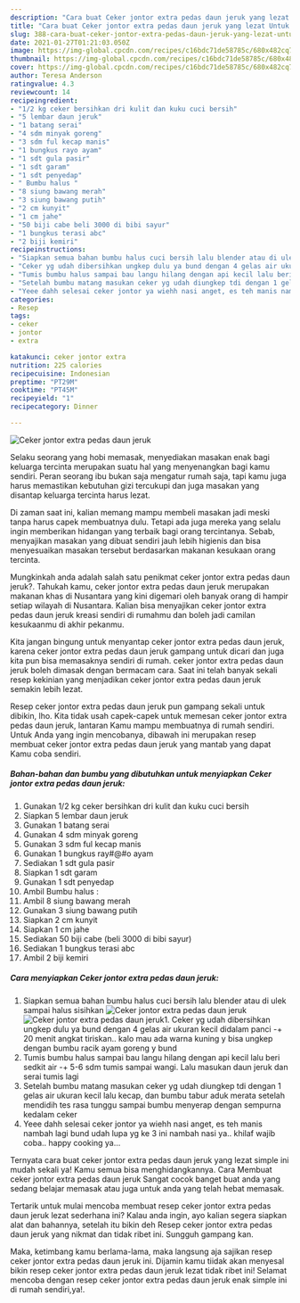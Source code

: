 ```yaml
---
description: "Cara buat Ceker jontor extra pedas daun jeruk yang lezat Untuk Jualan"
title: "Cara buat Ceker jontor extra pedas daun jeruk yang lezat Untuk Jualan"
slug: 388-cara-buat-ceker-jontor-extra-pedas-daun-jeruk-yang-lezat-untuk-jualan
date: 2021-01-27T01:21:03.050Z
image: https://img-global.cpcdn.com/recipes/c16bdc71de58785c/680x482cq70/ceker-jontor-extra-pedas-daun-jeruk-foto-resep-utama.jpg
thumbnail: https://img-global.cpcdn.com/recipes/c16bdc71de58785c/680x482cq70/ceker-jontor-extra-pedas-daun-jeruk-foto-resep-utama.jpg
cover: https://img-global.cpcdn.com/recipes/c16bdc71de58785c/680x482cq70/ceker-jontor-extra-pedas-daun-jeruk-foto-resep-utama.jpg
author: Teresa Anderson
ratingvalue: 4.3
reviewcount: 14
recipeingredient:
- "1/2 kg ceker bersihkan dri kulit dan kuku cuci bersih"
- "5 lembar daun jeruk"
- "1 batang serai"
- "4 sdm minyak goreng"
- "3 sdm ful kecap manis"
- "1 bungkus rayo ayam"
- "1 sdt gula pasir"
- "1 sdt garam"
- "1 sdt penyedap"
- " Bumbu halus "
- "8 siung bawang merah"
- "3 siung bawang putih"
- "2 cm kunyit"
- "1 cm jahe"
- "50 biji cabe beli 3000 di bibi sayur"
- "1 bungkus terasi abc"
- "2 biji kemiri"
recipeinstructions:
- "Siapkan semua bahan bumbu halus cuci bersih lalu blender atau di ulek sampai halus sisihkan"
- "Ceker yg udah dibersihkan ungkep dulu ya bund dengan 4 gelas air ukuran kecil didalam panci -+ 20 menit angkat tiriskan.. kalo mau ada warna kuning y bisa ungkep dengan bumbu racik ayam goreng y bund"
- "Tumis bumbu halus sampai bau langu hilang dengan api kecil lalu beri sedkit air -+ 5-6 sdm tumis sampai wangi. Lalu masukan daun jeruk dan serai tumis lagi"
- "Setelah bumbu matang masukan ceker yg udah diungkep tdi dengan 1 gelas air ukuran kecil lalu kecap, dan bumbu tabur aduk merata setelah mendidih tes rasa tunggu sampai bumbu menyerap dengan sempurna kedalam ceker"
- "Yeee dahh selesai ceker jontor ya wiehh nasi anget, es teh manis nambah lagi bund udah lupa yg ke 3 ini nambah nasi ya.. khilaf wajib coba.. happy cooking ya..."
categories:
- Resep
tags:
- ceker
- jontor
- extra

katakunci: ceker jontor extra 
nutrition: 225 calories
recipecuisine: Indonesian
preptime: "PT29M"
cooktime: "PT45M"
recipeyield: "1"
recipecategory: Dinner

---
```



![Ceker jontor extra pedas daun jeruk](https://img-global.cpcdn.com/recipes/c16bdc71de58785c/680x482cq70/ceker-jontor-extra-pedas-daun-jeruk-foto-resep-utama.jpg)

Selaku seorang yang hobi memasak, menyediakan masakan enak bagi keluarga tercinta merupakan suatu hal yang menyenangkan bagi kamu sendiri. Peran seorang ibu bukan saja mengatur rumah saja, tapi kamu juga harus memastikan kebutuhan gizi tercukupi dan juga masakan yang disantap keluarga tercinta harus lezat.

Di zaman  saat ini, kalian memang mampu membeli masakan jadi meski tanpa harus capek membuatnya dulu. Tetapi ada juga mereka yang selalu ingin memberikan hidangan yang terbaik bagi orang tercintanya. Sebab, menyajikan masakan yang dibuat sendiri jauh lebih higienis dan bisa menyesuaikan masakan tersebut berdasarkan makanan kesukaan orang tercinta. 



Mungkinkah anda adalah salah satu penikmat ceker jontor extra pedas daun jeruk?. Tahukah kamu, ceker jontor extra pedas daun jeruk merupakan makanan khas di Nusantara yang kini digemari oleh banyak orang di hampir setiap wilayah di Nusantara. Kalian bisa menyajikan ceker jontor extra pedas daun jeruk kreasi sendiri di rumahmu dan boleh jadi camilan kesukaanmu di akhir pekanmu.

Kita jangan bingung untuk menyantap ceker jontor extra pedas daun jeruk, karena ceker jontor extra pedas daun jeruk gampang untuk dicari dan juga kita pun bisa memasaknya sendiri di rumah. ceker jontor extra pedas daun jeruk boleh dimasak dengan bermacam cara. Saat ini telah banyak sekali resep kekinian yang menjadikan ceker jontor extra pedas daun jeruk semakin lebih lezat.

Resep ceker jontor extra pedas daun jeruk pun gampang sekali untuk dibikin, lho. Kita tidak usah capek-capek untuk memesan ceker jontor extra pedas daun jeruk, lantaran Kamu mampu membuatnya di rumah sendiri. Untuk Anda yang ingin mencobanya, dibawah ini merupakan resep membuat ceker jontor extra pedas daun jeruk yang mantab yang dapat Kamu coba sendiri.

<!--inarticleads1-->

##### Bahan-bahan dan bumbu yang dibutuhkan untuk menyiapkan Ceker jontor extra pedas daun jeruk:

1. Gunakan 1/2 kg ceker bersihkan dri kulit dan kuku cuci bersih
1. Siapkan 5 lembar daun jeruk
1. Gunakan 1 batang serai
1. Gunakan 4 sdm minyak goreng
1. Gunakan 3 sdm ful kecap manis
1. Gunakan 1 bungkus ray#@#o ayam
1. Sediakan 1 sdt gula pasir
1. Siapkan 1 sdt garam
1. Gunakan 1 sdt penyedap
1. Ambil  Bumbu halus :
1. Ambil 8 siung bawang merah
1. Gunakan 3 siung bawang putih
1. Siapkan 2 cm kunyit
1. Siapkan 1 cm jahe
1. Sediakan 50 biji cabe (beli 3000 di bibi sayur)
1. Sediakan 1 bungkus terasi abc
1. Ambil 2 biji kemiri




<!--inarticleads2-->

##### Cara menyiapkan Ceker jontor extra pedas daun jeruk:

1. Siapkan semua bahan bumbu halus cuci bersih lalu blender atau di ulek sampai halus sisihkan
<img src="https://img-global.cpcdn.com/steps/bde0b772d20a8b3a/160x128cq70/ceker-jontor-extra-pedas-daun-jeruk-langkah-memasak-1-foto.jpg" alt="Ceker jontor extra pedas daun jeruk"><img src="https://img-global.cpcdn.com/steps/7739554cc822b46c/160x128cq70/ceker-jontor-extra-pedas-daun-jeruk-langkah-memasak-1-foto.jpg" alt="Ceker jontor extra pedas daun jeruk">1. Ceker yg udah dibersihkan ungkep dulu ya bund dengan 4 gelas air ukuran kecil didalam panci -+ 20 menit angkat tiriskan.. kalo mau ada warna kuning y bisa ungkep dengan bumbu racik ayam goreng y bund
1. Tumis bumbu halus sampai bau langu hilang dengan api kecil lalu beri sedkit air -+ 5-6 sdm tumis sampai wangi. Lalu masukan daun jeruk dan serai tumis lagi
1. Setelah bumbu matang masukan ceker yg udah diungkep tdi dengan 1 gelas air ukuran kecil lalu kecap, dan bumbu tabur aduk merata setelah mendidih tes rasa tunggu sampai bumbu menyerap dengan sempurna kedalam ceker
1. Yeee dahh selesai ceker jontor ya wiehh nasi anget, es teh manis nambah lagi bund udah lupa yg ke 3 ini nambah nasi ya.. khilaf wajib coba.. happy cooking ya...




Ternyata cara buat ceker jontor extra pedas daun jeruk yang lezat simple ini mudah sekali ya! Kamu semua bisa menghidangkannya. Cara Membuat ceker jontor extra pedas daun jeruk Sangat cocok banget buat anda yang sedang belajar memasak atau juga untuk anda yang telah hebat memasak.

Tertarik untuk mulai mencoba membuat resep ceker jontor extra pedas daun jeruk lezat sederhana ini? Kalau anda ingin, ayo kalian segera siapkan alat dan bahannya, setelah itu bikin deh Resep ceker jontor extra pedas daun jeruk yang nikmat dan tidak ribet ini. Sungguh gampang kan. 

Maka, ketimbang kamu berlama-lama, maka langsung aja sajikan resep ceker jontor extra pedas daun jeruk ini. Dijamin kamu tiidak akan menyesal bikin resep ceker jontor extra pedas daun jeruk lezat tidak ribet ini! Selamat mencoba dengan resep ceker jontor extra pedas daun jeruk enak simple ini di rumah sendiri,ya!.

